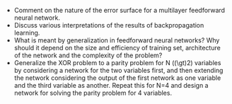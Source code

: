- Comment on the nature of the error surface for a multilayer feedforward neural network.
- Discuss various interpretations of the results of backpropagation learning.
- What is meant by generalization in feedforward neural networks? Why should it depend on the size and efficiency of training set, architecture of the network and the complexity of the problem?
- Generalize the XOR problem to a parity problem for N (\(\gt\)2) variables by considering a network for the two variables first, and then extending the network considering the output of the first network as one variable and the third variable as another. Repeat this for N=4 and design a network for solving the parity problem for 4 variables.